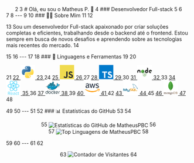 <div align="center">
    2 
    3 # Olá, eu sou o Matheus P. 👋
    4 ### Desenvolvedor Full-stack 
    5 
    6 </div>
    7 
    8 ---
    9 
   10 ### 👨‍💻 Sobre Mim
   11 
   12 <p align="left">
   13   Sou um desenvolvedor Full-stack apaixonado por criar soluções completas e eficientes, trabalhando desde o backend até o frontend. Estou sempre em busca de novos desafios e aprendendo sobre as tecnologias mais recentes do mercado.
   14 </p>
   15 
   16 ---
   17 
   18 ### 🚀 Linguagens e Ferramentas
   19 
   20 <p align="left">
   21     <a href="https://www.python.org" target="_blank" rel="noreferrer">
   22         <img src="https://raw.githubusercontent.com/devicons/devicon/master/icons/python/python-original.svg" alt="python" width="40" height="40"/>
   23     </a>
   24     <a href="https://developer.mozilla.org/en-US/docs/Web/JavaScript" target="_blank" rel="noreferrer">
   25         <img src="https://raw.githubusercontent.com/devicons/devicon/master/icons/javascript/javascript-original.svg" alt="javascript" width="40" height="40"/>
   26     </a>
   27     <a href="https://www.typescriptlang.org/" target="_blank" rel="noreferrer">
   28         <img src="https://raw.githubusercontent.com/devicons/devicon/master/icons/typescript/typescript-original.svg" alt="typescript" width="40" height="40"/>
   29     </a>
   30     <a href="https://nodejs.org" target="_blank" rel="noreferrer">
   31         <img src="https://raw.githubusercontent.com/devicons/devicon/master/icons/nodejs/nodejs-original-wordmark.svg" alt="nodejs" width="40" height="40"/>
   32     </a>
   33     <a href="https://reactjs.org/" target="_blank" rel="noreferrer">
   34         <img src="https://raw.githubusercontent.com/devicons/devicon/master/icons/react/react-original-wordmark.svg" alt="react" width="40" height="40"/>
   35     </a>
   36     <a href="https://www.docker.com/" target="_blank" rel="noreferrer">
   37         <img src="https://raw.githubusercontent.com/devicons/devicon/master/icons/docker/docker-original-wordmark.svg" alt="docker" width="40" height="40"/>
   38     </a>
   39     <a href="https://aws.amazon.com" target="_blank" rel="noreferrer">
   40         <img src="https://raw.githubusercontent.com/devicons/devicon/master/icons/amazonwebservices/amazonwebservices-original-wordmark.svg" alt="aws" width="40" height="40"/>
   41     </a>
   42     <a href="https://www.mysql.com/" target="_blank" rel="noreferrer">
   43         <img src="https://raw.githubusercontent.com/devicons/devicon/master/icons/mysql/mysql-original-wordmark.svg" alt="sql" width="40" height="40"/>
   44     </a>
   45     <a href="https://www.mongodb.com/" target="_blank" rel="noreferrer">
   46         <img src="https://raw.githubusercontent.com/devicons/devicon/master/icons/mongodb/mongodb-original-wordmark.svg" alt="nosql" width="40" height="40"/>
   47     </a>
   48 </p>
   49 
   50 ---
   51 
   52 ### 📊 Estatísticas do GitHub
   53 
   54 <p align="center">
   55   <img align="center" src="https://github-readme-stats.vercel.app/api?username=MatheusPBC&show_icons=true&theme=dracula&include_all_commits=true&count_private=true" alt="Estatísticas do GitHub de MatheusPBC"/>
   56   <br/>
   57   <img align="center" src="https://github-readme-stats.vercel.app/api/top-langs/?username=MatheusPBC&layout=compact&langs_count=7&theme=dracula" alt="Top Linguagens de MatheusPBC"/>
   58 </p>
   59 
   60 ---
   61 
   62 <p align="center">
   63   <img src="https://komarev.com/ghpvc/?username=MatheusPBC&label=VISITANTES%20NO%20PERFIL&color=blueviolet&style=flat" alt="Contador de Visitantes"/>
   64 </p>
